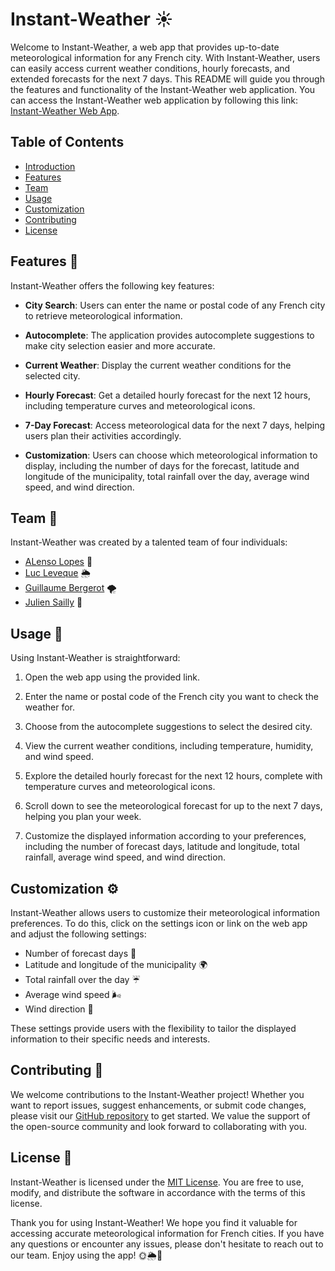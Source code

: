 # Instant-Weather ☀️

Welcome to Instant-Weather, a web app that provides up-to-date meteorological information for any French city. With Instant-Weather, users can easily access current weather conditions, hourly forecasts, and extended forecasts for the next 7 days. This README will guide you through the features and functionality of the Instant-Weather web application.
You can access the Instant-Weather web application by following this link: [Instant-Weather Web App](https://alensolopes.github.io/instant-weather).

## Table of Contents
- [Introduction](#instant-weather-%EF%B8%8F)
- [Features](#features-)
- [Team](#team-)
- [Usage](#usage-)
- [Customization](#customization-%EF%B8%8F)
- [Contributing](#contributing-)
- [License](#license-)

## Features 🌟

Instant-Weather offers the following key features:

- **City Search**: Users can enter the name or postal code of any French city to retrieve meteorological information.

- **Autocomplete**: The application provides autocomplete suggestions to make city selection easier and more accurate.

- **Current Weather**: Display the current weather conditions for the selected city.

- **Hourly Forecast**: Get a detailed hourly forecast for the next 12 hours, including temperature curves and meteorological icons.

- **7-Day Forecast**: Access meteorological data for the next 7 days, helping users plan their activities accordingly.

- **Customization**: Users can choose which meteorological information to display, including the number of days for the forecast, latitude and longitude of the municipality, total rainfall over the day, average wind speed, and wind direction.

## Team 👥

Instant-Weather was created by a talented team of four individuals:

- [ALenso Lopes](https://github.com/AlensoLopes) 🚀
- [Luc Leveque](https://github.com/LucBUTGH) 🌦️
- [Guillaume Bergerot](https://github.com/moustave) 🌪️
- [Julien Sailly](https://github.com/juliensailly) 🌈

## Usage 📲

Using Instant-Weather is straightforward:

1. Open the web app using the provided link.

2. Enter the name or postal code of the French city you want to check the weather for.

3. Choose from the autocomplete suggestions to select the desired city.

4. View the current weather conditions, including temperature, humidity, and wind speed.

5. Explore the detailed hourly forecast for the next 12 hours, complete with temperature curves and meteorological icons.

6. Scroll down to see the meteorological forecast for up to the next 7 days, helping you plan your week.

7. Customize the displayed information according to your preferences, including the number of forecast days, latitude and longitude, total rainfall, average wind speed, and wind direction.

## Customization ⚙️

Instant-Weather allows users to customize their meteorological information preferences. To do this, click on the settings icon or link on the web app and adjust the following settings:

- Number of forecast days 📅
- Latitude and longitude of the municipality 🌍
- Total rainfall over the day ☔
- Average wind speed 🌬️
- Wind direction 🧭

These settings provide users with the flexibility to tailor the displayed information to their specific needs and interests.

## Contributing 🤝

We welcome contributions to the Instant-Weather project! Whether you want to report issues, suggest enhancements, or submit code changes, please visit our [GitHub repository](https://github.com/alensolopes/instant-weather) to get started. We value the support of the open-source community and look forward to collaborating with you.

## License 📜

Instant-Weather is licensed under the [MIT License](LICENSE). You are free to use, modify, and distribute the software in accordance with the terms of this license.

Thank you for using Instant-Weather! We hope you find it valuable for accessing accurate meteorological information for French cities. If you have any questions or encounter any issues, please don't hesitate to reach out to our team. Enjoy using the app! 🌞🌦️🌈
